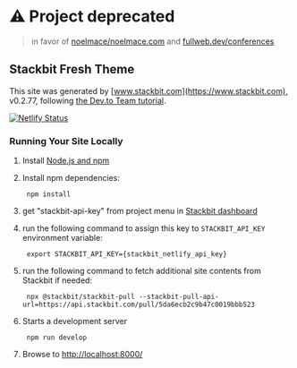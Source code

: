 # :warning: Project deprecated

> in favor of [noelmace/noelmace.com](https://github.com/noelmace/noelmace.com)
> and [fullweb.dev/conferences](https://fullweb.dev/conferences/)

## Stackbit Fresh Theme

This site was generated by [www.stackbit.com](https://www.stackbit.com), v0.2.77, following [the Dev.to Team tutorial](https://dev.to/devteam/you-can-now-generate-self-hostable-static-blogs-right-from-your-dev-content-via-stackbit-7a5).

[![Netlify Status](https://api.netlify.com/api/v1/badges/196ab302-1168-43d9-bcfa-e10fcb6c9186/deploy-status)](https://app.netlify.com/sites/blue-lime-6ecb2/deploys)

### Running Your Site Locally

1. Install [Node.js and npm](https://nodejs.org/en/)

1. Install npm dependencies:

        npm install

1. get "stackbit-api-key" from project menu in [Stackbit dashboard](https://app.stackbit.com/dashboard)

1. run the following command to assign this key to `STACKBIT_API_KEY` environment variable:

        export STACKBIT_API_KEY={stackbit_netlify_api_key}

1. run the following command to fetch additional site contents from Stackbit if needed:

        npx @stackbit/stackbit-pull --stackbit-pull-api-url=https://api.stackbit.com/pull/5da6ecb2c9b47c0019bbb523

1. Starts a development server

        npm run develop

1. Browse to [http://localhost:8000/](http://localhost:8000/)
